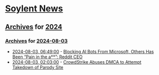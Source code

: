# [Soylent News](../../../README.md)

## [Archives](../../index.md) for [2024](../index.md)

### [Archives](../../index.md) for [2024-08-03](index.md)

* [2024-08-03, 06:49:00](https://soylentnews.org/article.pl?sid=24/08/02/2240249&from=rss) - [Blocking AI Bots From Microsoft, Others Has Been “Pain in the a**”: Reddit CEO](https://soylentnews.org/article.pl?sid=24/08/02/2240249&from=rss)
* [2024-08-03, 02:03:00](https://soylentnews.org/article.pl?sid=24/08/02/2235215&from=rss) - [CrowdStrike Abuses DMCA to Attempt Takedown of Parody Site](https://soylentnews.org/article.pl?sid=24/08/02/2235215&from=rss)
